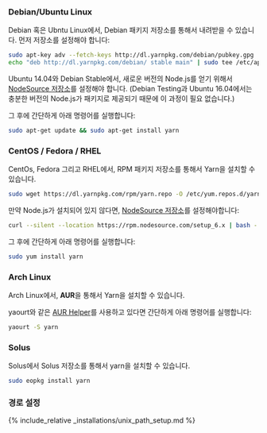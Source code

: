 ### Debian/Ubuntu Linux

Debian 혹은 Ubntu Linux에서, Debian 패키지 저장소를 통해서 내려받을 수 있습니다.
먼저 저장소를 설정해야 합니다:

```sh
sudo apt-key adv --fetch-keys http://dl.yarnpkg.com/debian/pubkey.gpg
echo "deb http://dl.yarnpkg.com/debian/ stable main" | sudo tee /etc/apt/sources.list.d/yarn.list
```

Ubuntu 14.04와 Debian Stable에서, 새로운 버전의 Node.js를 얻기 위해서 [NodeSource 저장소](https://nodejs.org/en/download/package-manager/#debian-and-ubuntu-based-linux-distributions)를 설정해야 합니다.
(Debian Testing과 Ubuntu 16.04에서는 충분한 버전의 Node.js가 패키지로 제공되기 때문에 이 과정이 필요 없습니다.)

그 후에 간단하게 아래 명령어를 실행합니다:

```sh
sudo apt-get update && sudo apt-get install yarn
```

### CentOS / Fedora / RHEL

CentOs, Fedora 그리고 RHEL에서, RPM 패키지 저장소를 통해서 Yarn을 설치할 수 있습니다.
```sh
sudo wget https://dl.yarnpkg.com/rpm/yarn.repo -O /etc/yum.repos.d/yarn.repo
```

만약 Node.js가 설치되어 있지 않다면, [NodeSource 저장소](https://nodejs.org/en/download/package-manager/#enterprise-linux-and-fedora)를 설정해야합니다:
```sh
curl --silent --location https://rpm.nodesource.com/setup_6.x | bash -
```

그 후에 간단하게 아래 명령어를 실행합니다:
```sh
sudo yum install yarn
```

### Arch Linux

Arch Linux에서, **AUR**을 통해서 Yarn을 설치할 수 있습니다.

yaourt와 같은 [AUR Helper](https://wiki.archlinux.org/index.php/AUR_helpers)를 사용하고 있다면 간단하게 아래 명령어를 실행합니다:
```sh
yaourt -S yarn
```

### Solus

Solus에서 Solus 저장소를 통해서 yarn을 설치할 수 있습니다.
```sh
sudo eopkg install yarn
```

### 경로 설정

{% include_relative _installations/unix_path_setup.md %}
